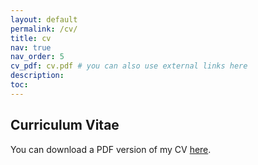 ```yaml
---
layout: default
permalink: /cv/
title: cv
nav: true
nav_order: 5
cv_pdf: cv.pdf # you can also use external links here
description:
toc:
---
```


## Curriculum Vitae

You can download a PDF version of my CV [here](../assets/pdf/cv.pdf).
